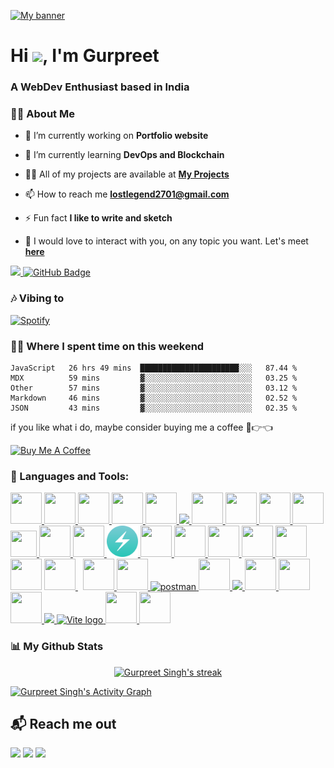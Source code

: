 <!-- <img align="center" alt="image" src="https://github.com/abhisheknaiidu/abhisheknaiidu/blob/master/code.gif?raw=true" width="500" height="320" style="border-radius: 100px" /> -->
<a href="https://gurpreets.vercel.app/" target="_blank">![My banner](https://user-images.githubusercontent.com/75157493/144295597-497bb50f-8310-40e8-9c3c-ef4c7d0d7514.png)</a>



<h1 align="left">Hi <img src="https://raw.githubusercontent.com/MartinHeinz/MartinHeinz/master/wave.gif" width="30px">, I'm Gurpreet</h1>
<h3 align="left">A WebDev Enthusiast based in India</h3>


<!-- <a href="https://app.daily.dev/gurpreet_legend"><img align="right" src="https://api.daily.dev/devcards/316b95e8f8844d658917cbedee0a9567.png?r=y21" width="250" alt="Gurpreet Singh's Dev Card"/></a> -->
### 🙋‍♂️ About Me

- 🔭 I’m currently working on **Portfolio website**

- 🌱 I’m currently learning **DevOps and Blockchain**

- 👨‍💻 All of my projects are available at **[My Projects](https://github.com/gurpreet-legend/myProjects)**

- 📫 How to reach me **lostlegend2701@gmail.com**

- ⚡ Fun fact **I like to write and sketch**

- 🤝  I would love to interact with you, on any topic you want. Let's meet **[here](https://calendly.com/gurpreetsinghh/15min)**


<p align="left">
<a href="https://github.com/gurpreet-legend/github-profile-views-counter">
    <img src="https://komarev.com/ghpvc/?username=gurpreet-legend">
</a>
<a href="https://github.com/gurpreet-legend?tab=followers"><img src="https://img.shields.io/github/followers/gurpreet-legend?label=Followers&style=social" alt="GitHub Badge"></a>
</p>


### 🎶 Vibing to
[![Spotify](https://spotify-live.vercel.app/api/spotify)](https://open.spotify.com/artist/41MozSoPIsD1dJM0CLPjZF)

### 👨‍💻 Where I spent time on this weekend
<!--START_SECTION:waka-->
```text
JavaScript   26 hrs 49 mins  ██████████████████████░░░   87.44 % 
MDX          59 mins         ▓░░░░░░░░░░░░░░░░░░░░░░░░   03.25 % 
Other        57 mins         ▓░░░░░░░░░░░░░░░░░░░░░░░░   03.12 % 
Markdown     46 mins         ▓░░░░░░░░░░░░░░░░░░░░░░░░   02.52 % 
JSON         43 mins         ▓░░░░░░░░░░░░░░░░░░░░░░░░   02.35 % 
```
<!--END_SECTION:waka-->

if you like what i do, maybe consider buying me a coffee 🥺👉👈

<a href="https://www.buymeacoffee.com/gurpreetsinghh" target="_blank"><img src="https://cdn.buymeacoffee.com/buttons/v2/default-yellow.png" alt="Buy Me A Coffee" width="150" ></a>

### 🚀 Languages and Tools:

<p align="left"> 
    <a href="https://reactjs.org/" target="_blank"> <img src="https://cdn.jsdelivr.net/gh/devicons/devicon/icons/react/react-original.svg" width="50px" height="50px"/> </a>
    <a href="https://redux.js.org/" target="_blank"> <img src="https://cdn.jsdelivr.net/gh/devicons/devicon/icons/redux/redux-original.svg" width="50px" height="50px"/> </a>
    <a href="https://nextjs.org/" target="_blank"> <img src="https://camo.githubusercontent.com/92ec9eb7eeab7db4f5919e3205918918c42e6772562afb4112a2909c1aaaa875/68747470733a2f2f6173736574732e76657263656c2e636f6d2f696d6167652f75706c6f61642f76313630373535343338352f7265706f7369746f726965732f6e6578742d6a732f6e6578742d6c6f676f2e706e67" width="50px" height="50px"/> </a>
    <a href="https://graphql.org/" target="_blank"> <img src="https://cdn.jsdelivr.net/gh/devicons/devicon/icons/graphql/graphql-plain.svg" width="50px" height="50px" /> </a>
    <a href="https://graphcms.com/" target="_blank"> <img src="https://avatars.githubusercontent.com/u/31031438?s=200&v=4" width="50px" height="50px"/> </a>
    <a href="https://apollographql.com/" target="_blank"> <img src="https://img.icons8.com/color/58/000000/apollo.png"/> </a>
    <a href="https://developer.mozilla.org/en-US/docs/Web/JavaScript" target="_blank"> <img src="https://cdn.jsdelivr.net/gh/devicons/devicon/icons/javascript/javascript-original.svg" width="50px" height="50px"/> </a> 
    <a href="https://www.w3.org/html/" target="_blank"> <img src="https://cdn.jsdelivr.net/gh/devicons/devicon/icons/html5/html5-original.svg" width="50px" height="50px"/> </a> 
    <a href="https://www.w3schools.com/css/" target="_blank"> <img src="https://cdn.jsdelivr.net/gh/devicons/devicon/icons/css3/css3-original.svg" width="50px" height="50px"/> </a> 
    <a href="https://threejs.org/" target="_blank"> <img src="https://aws1.discourse-cdn.com/standard17/uploads/threejs/optimized/2X/e/e4f86d2200d2d35c30f7b1494e96b9595ebc2751_2_496x500.png" width="50px" height="50px"/> </a>
    <a href="https://www.framer.com/motion/" target="_blank"> <img src="https://user-images.githubusercontent.com/22095598/123793419-f5528800-d8e1-11eb-8c5f-e2dad45a9c81.png" width="42px" height="42px"/> </a>
    <a href="https://sass-lang.com/" target="_blank"> <img src="https://cdn.jsdelivr.net/gh/devicons/devicon/icons/sass/sass-original.svg" width="50px" height="50px"/> </a> 
    <a href="https://mui.com/" target="_blank"> <img src="https://cdn.jsdelivr.net/gh/devicons/devicon/icons/materialui/materialui-original.svg" width="50px" height="50px" /> </a>
    <a href="https://chakra-ui.com/" target="_blank"> <img src="https://raw.githubusercontent.com/chakra-ui/chakra-ui/0f0c764465ee27178b94e026f6d6eafd9c23c09d/logo/logomark-colored.svg" width="50px" height="50px" rounded-corners/> </a>
    <a href="https://www.radix-ui.com/" target="_blank"> <img src="https://avatars.githubusercontent.com/u/75042455?s=200&v=4" width="50px" height="50px" /> </a>    
    <a href="https://tailwindcss.com/" target="_blank"> <img src="https://cdn.jsdelivr.net/gh/devicons/devicon/icons/tailwindcss/tailwindcss-plain.svg" width="50px" height="50px"/> </a>
    <a href="https://getbootstrap.com" target="_blank"> <img src="https://cdn.jsdelivr.net/gh/devicons/devicon/icons/bootstrap/bootstrap-plain.svg" width="50px" height="50px"/> </a>
    <a href="https://www.canva.com/" target="_blank"> <img src="https://cdn.jsdelivr.net/gh/devicons/devicon/icons/canva/canva-original.svg" width="50px" height="50px"/> </a>
    <a style="padding-right:8px;" href="https://nodejs.org" target="_blank"> <img src="https://cdn.jsdelivr.net/gh/devicons/devicon/icons/nodejs/nodejs-original.svg" width="50px" height="50px" /> </a> 
    <a href="https://www.npmjs.com/" target="_blank"><img src="https://cdn.jsdelivr.net/gh/devicons/devicon/icons/npm/npm-original-wordmark.svg" width="50px" height="50px"/></a>
    <a style="padding-right:8px;" href="https://www.mysql.com/" target="_blank"> <img src="https://cdn.jsdelivr.net/gh/devicons/devicon/icons/mysql/mysql-original.svg" width="50px" height="50px" /> </a>
    <a href="https://www.mongodb.com/" target="_blank"> <img src="https://cdn.jsdelivr.net/gh/devicons/devicon/icons/mongodb/mongodb-original-wordmark.svg" width="50px" height="50px"/> </a>
    <a href="https://www.postgresql.org/" target="_blank"> <img src="https://cdn.jsdelivr.net/gh/devicons/devicon/icons/postgresql/postgresql-original.svg" width="50px" height="50px"/> </a>
    <a href="https://postman.com" target="_blank"> <img src="https://www.vectorlogo.zone/logos/getpostman/getpostman-icon.svg" alt="postman" width="45" height="45"/> </a>   
    <a href="https://git-scm.com/" target="_blank"> <img src="https://cdn.jsdelivr.net/gh/devicons/devicon/icons/git/git-original.svg" width="50px" height="50px"/> </a> 
    <a href="https://github.com/" target="_blank"> <img src="https://img.icons8.com/nolan/64/github.png"/> </a>
    <a href="https://www.heroku.com/" target="_blank"> <img src="https://cdn.jsdelivr.net/gh/devicons/devicon/icons/heroku/heroku-original.svg" width="50px" height="50px" /> </a>
    <a href="https://www.netlify.com/" target="_blank"> <img src="https://cdn.freebiesupply.com/logos/large/2x/netlify-logo-png-transparent.png" width="50px" height="50px"/> </a>
    <a href="https://vercel.com/" target="_blank"> <img src="https://camo.githubusercontent.com/add2c9721e333f0043ac938f3dadbc26a282776e01b95b308fcaba5afaf74ae3/68747470733a2f2f6173736574732e76657263656c2e636f6d2f696d6167652f75706c6f61642f76313538383830353835382f7265706f7369746f726965732f76657263656c2f6c6f676f2e706e67" width="50px" height="50px"/> </a>
    <a href="https://www.w3schools.com/cpp/" target="_blank"> <img src="https://img.icons8.com/color/48/000000/c-plus-plus-logo.png"/> </a>
    <a href="https://vitejs.dev/" target="_blank"> <img width="50px" height="50px" src="https://vitejs.dev/logo.svg" alt="Vite logo"> </a>
    <a href="https://firebase.google.com/" target="_blank"> <img src="https://cdn.jsdelivr.net/gh/devicons/devicon/icons/firebase/firebase-plain.svg" width="50px" height="50px"/> </a>
    <a href="https://www.figma.com/" target="_blank"> <img src="https://cdn.jsdelivr.net/gh/devicons/devicon/icons/figma/figma-original.svg" width="50px" height="50px"/> </a>
    
    

    
    
</p>

### 📊 My Github Stats
<p align="center">
    <a href="https://github.com/SubhamRaoniar28/github-readme-streak-stats">
        <img title="🔥 Get streak stats for your profile at git.io/streak-stats" alt="Gurpreet Singh's streak" src="https://github-readme-streak-stats.herokuapp.com/?user=gurpreet-legend&theme=highcontrast&hide_border=true&background=0D1117"/>
    </a>
</p>

<a href="https://github.com/kailash360/github-readme-activity-graph"><img alt="Gurpreet Singh's Activity Graph" src="https://activity-graph.herokuapp.com/graph?username=gurpreet-legend&bg_color=0D1117&color=FF8539&line=FF8539&point=FFFFFF&hide_border=true" /></a>


<!--   <br/>
    <a href="https://github.com/gurpreet-legend/github-readme-stats"><img alt="Gurpreet Singh's github stats" src="https://github-readme-stats.vercel.app/api?username=gurpreet-legend&show_icons=true&count_private=true&theme=react&hide_border=true&bg_color=0D1117" /></a>
  <a href="https://github.com/gurpreet-legend/github-readme-stats"><img alt="Gurpreet Singh's Top Languages" src="https://github-readme-stats.vercel.app/api/top-langs/?username=SubhamRaoniar28&langs_count=8&count_private=true&layout=compact&theme=react&hide_border=true&bg_color=0D1117" /></a>
  <br/>
  <b>Note:</b> Top languages is only a metric of the languages my public code consists of and doesn't reflect experience or skill level.


<br/>
<br/>

<a href="https://github.com/gurpreet-legend/github-readme-activity-graph"><img alt="Gurpreet Singh's Activity Graph" src="https://activity-graph.herokuapp.com/graph?username=gurpreet-legend&bg_color=0D1117&color=5BCDEC&line=5BCDEC&point=FFFFFF&hide_border=true" /></a>

<br/> -->

## 📬 Reach me out
<p align="left">
<a href = "https://www.linkedin.com/in/gurpreet-singh-chopra/"><img src="https://img.icons8.com/fluent/48/000000/linkedin.png"/></a>
<a href = "https://twitter.com/Gurpreet_legend"><img src="https://img.icons8.com/fluent/48/000000/twitter.png"/></a>
<a href = "https://www.instagram.com/"><img src="https://img.icons8.com/fluent/48/000000/instagram-new.png"/></a>
</p>
